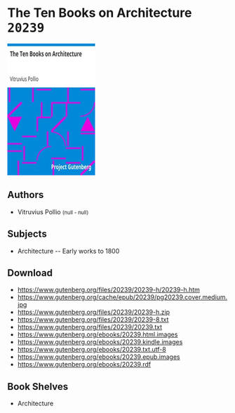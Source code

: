 # The Ten Books on Architecture <kbd>20239</kbd>

![](./cover.medium.jpg "")

## Authors


 - Vitruvius Pollio <small>(null - null)</small>

## Subjects


 - Architecture -- Early works to 1800

## Download


 - https://www.gutenberg.org/files/20239/20239-h/20239-h.htm
 - https://www.gutenberg.org/cache/epub/20239/pg20239.cover.medium.jpg
 - https://www.gutenberg.org/files/20239/20239-h.zip
 - https://www.gutenberg.org/files/20239/20239-8.txt
 - https://www.gutenberg.org/files/20239/20239.txt
 - https://www.gutenberg.org/ebooks/20239.html.images
 - https://www.gutenberg.org/ebooks/20239.kindle.images
 - https://www.gutenberg.org/ebooks/20239.txt.utf-8
 - https://www.gutenberg.org/ebooks/20239.epub.images
 - https://www.gutenberg.org/ebooks/20239.rdf

## Book Shelves


 - Architecture
